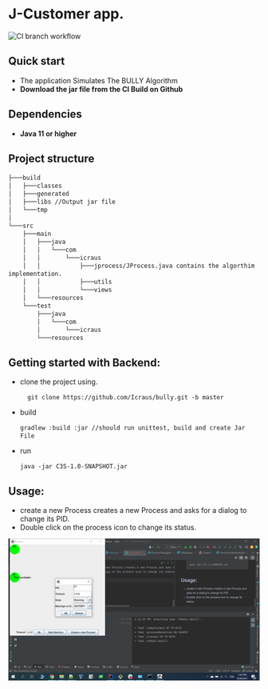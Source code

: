 # J-Customer app.

![CI branch workflow](https://github.com/icraus/bully/actions/workflows/CI.yaml/badge.svg??branch=master)


## Quick start
- The application Simulates The BULLY Algorithm
- **Download the jar file from the CI Build on Github**

## Dependencies
- **Java 11 or higher**


## Project structure
```
├───build
│   ├───classes
│   ├───generated
│   ├───libs //Output jar file
│   └───tmp
│      
└───src
    ├───main
    │   ├───java
    │   │   └───com
    │   │       └───icraus
    │   │           ├───jprocess/JProcess.java contains the algorthim implementation.
    │   │           ├───utils
    │   │           └───views
    │   └───resources
    └───test
        ├───java
        │   └───com
        │       └───icraus
        └───resources

```
## Getting started with Backend:
- clone the project using.
  ```
    git clone https://github.com/Icraus/bully.git -b master
  ```
- build
  ```
  gradlew :build :jar //should run unittest, build and create Jar File
  ```
- run
    ```
    java -jar C3S-1.0-SNAPSHOT.jar
    ```
## Usage:

- create a new Process creates a new Process and asks for a dialog to change its PID. 
- Double click on the process icon to change its status.

![img.png](img.png)